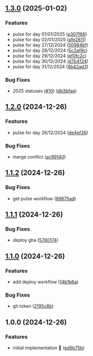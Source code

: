 ## [1.3.0](https://github.com/rpidanny/insta-pulse/compare/v1.2.0...v1.3.0) (2025-01-02)

### Features

* pulse for day 01/01/2025 ([a307f86](https://github.com/rpidanny/insta-pulse/commit/a307f863b6eb8b5df3e0affd1686c40b15d21d32))
* pulse for day 02/01/2025 ([afe2811](https://github.com/rpidanny/insta-pulse/commit/afe28116acde6b732ffae4c13d9703864697a04e))
* pulse for day 27/12/2024 ([50984bf](https://github.com/rpidanny/insta-pulse/commit/50984bf02251759f7c45e054792d0bdb02a0203d))
* pulse for day 28/12/2024 ([5c2af9c](https://github.com/rpidanny/insta-pulse/commit/5c2af9ce2123669c4529958d8d6f3b6b8ec62a5b))
* pulse for day 29/12/2024 ([ef0fc2c](https://github.com/rpidanny/insta-pulse/commit/ef0fc2cc292c1d7a860feeb4b4ed4382f260626a))
* pulse for day 30/12/2024 ([d7b4124](https://github.com/rpidanny/insta-pulse/commit/d7b4124c0a40c8a4d0a29b141b4dfbcc5cde780e))
* pulse for day 31/12/2024 ([8b42ad3](https://github.com/rpidanny/insta-pulse/commit/8b42ad337844f3ed7dc19250a79382e73e977aa0))

### Bug Fixes

* 2025 statuses ([#10](https://github.com/rpidanny/insta-pulse/issues/10)) ([db3bfae](https://github.com/rpidanny/insta-pulse/commit/db3bfae122bfcf59d02bcdd8caa694425e6ae4a8))

## [1.2.0](https://github.com/rpidanny/insta-pulse/compare/v1.1.2...v1.2.0) (2024-12-26)

### Features

* pulse for day 26/12/2024 ([de4ef26](https://github.com/rpidanny/insta-pulse/commit/de4ef26ae848a048d13ef7d7b69f957273efe7c3))

### Bug Fixes

* merge conflict ([ac99140](https://github.com/rpidanny/insta-pulse/commit/ac99140d2575cb25bae06520ab3e477d08376b39))

## [1.1.2](https://github.com/rpidanny/insta-pulse/compare/v1.1.1...v1.1.2) (2024-12-26)

### Bug Fixes

* get pulse workflow ([89675ad](https://github.com/rpidanny/insta-pulse/commit/89675ad4ed1851581e8e5ac8dbf1362a58d04348))

## [1.1.1](https://github.com/rpidanny/insta-pulse/compare/v1.1.0...v1.1.1) (2024-12-26)

### Bug Fixes

* deploy gha ([5780174](https://github.com/rpidanny/insta-pulse/commit/5780174a32fbde96b885c5b024dbba9a036b657b))

## [1.1.0](https://github.com/rpidanny/insta-pulse/compare/v1.0.0...v1.1.0) (2024-12-26)

### Features

* add deploy workflow ([14b1b6a](https://github.com/rpidanny/insta-pulse/commit/14b1b6ac4a779f7c5a764f9f807272263d78438d))

### Bug Fixes

* gh token ([2195c8b](https://github.com/rpidanny/insta-pulse/commit/2195c8b2c02e64beaf4e936536f2e0541239494f))

## 1.0.0 (2024-12-26)

### Features

* initial implementation 🚀 ([ed6b75b](https://github.com/rpidanny/insta-pulse/commit/ed6b75b1e7c71c3b708ce4440731c89afde471fd))
